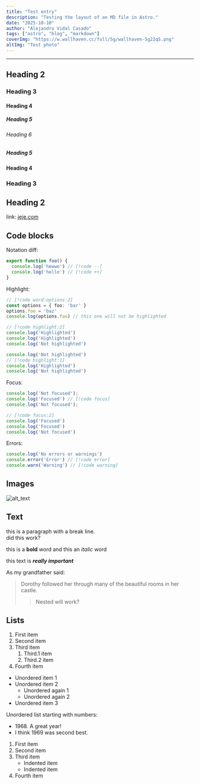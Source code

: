 ```yaml
---
title: "Test entry"
description: "Testing the layout of an MD file in Astro."
date: "2025-10-10"
author: "Alejandro Vidal Casado"
tags: ["astro", "blog", "markdown"]
coverImg: "https://w.wallhaven.cc/full/5g/wallhaven-5g22q5.png"
altImg: "Test photo"
---
```


---

## Heading 2
 
### Heading 3

#### Heading 4

##### Heading 5

###### Heading 6

##### Heading 5

#### Heading 4

### Heading 3

## Heading 2

 
link: [jeje.com](https://google.com)


## Code blocks

Notation diff:

```ts
export function foo() {
  console.log('hewwo') // [!code --]
  console.log('hello') // [!code ++]
}
```

Highlight:

```ts
// [!code word:options:2]
const options = { foo: 'bar' }
options.foo = 'baz'
console.log(options.foo) // this one will not be highlighted
```

```ts
// [!code highlight:2]
console.log('Highlighted')
console.log('Highlighted')
console.log('Not highlighted')
```

```ts
console.log('Not highlighted')
// [!code highlight:1]
console.log('Highlighted')
console.log('Not highlighted')
```

Focus:

```ts
console.log('Not focused');
console.log('Focused') // [!code focus]
console.log('Not focused');
```

```ts
// [!code focus:2]
console.log('Focused')
console.log('Focused')
console.log('Not focused')
```

Errors:

```ts
console.log('No errors or warnings')
console.error('Error') // [!code error]
console.warn('Warning') // [!code warning]
```

 
## Images

![alt_text](https://w.wallhaven.cc/full/5g/wallhaven-5g22q5.png "jeje2")

## Text

this is a paragraph with a break line.  
did this work?

this is a **bold** word and this an *italic* word

this text is ***really important***

As my grandfather said:

> Dorothy followed her through many of the beautiful rooms in her castle.
>
>> Nested will work?

## Lists

1. First item
2. Second item
3. Third item
   1. Third.1 item
   2. Third.2 item
4. Fourth item

- Unordered item 1
- Unordered item 2
  - Unordered again 1
  - Unordered again 2
- Unordered item 3

Unordered list starting with numbers: 

- 1968\. A great year!
- I think 1969 was second best.

1. First item
2. Second item
3. Third item
    - Indented item
    - Indented item
4. Fourth item


